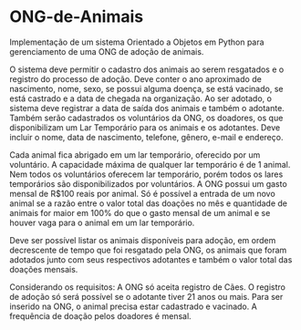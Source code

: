 # ONG-de-Animais
Implementação de um sistema Orientado a Objetos em Python para gerenciamento de uma ONG de adoção de animais.

O sistema deve permitir o cadastro dos animais ao serem resgatados e o registro do processo de adoção. Deve conter o ano aproximado de nascimento, nome, sexo, se possui alguma doença, se está vacinado, se está castrado e a data de chegada na organização. Ao ser adotado, o sistema deve registrar a data de saída dos animais e também o adotante. 
Também serão cadastrados os voluntários da ONG, os doadores, os que disponibilizam um Lar Temporário para os animais e os adotantes. Deve incluir o nome, data de nascimento, telefone, gênero, e-mail e endereço. 

Cada animal fica abrigado em um lar temporário, oferecido por um voluntário. A capacidade máxima de qualquer lar temporário é de 1 animal. Nem todos os voluntários oferecem lar temporário, porém todos os lares temporários são disponibilizados por voluntários. A ONG possui um gasto mensal de R$100 reais por animal. Só é possível a entrada de um novo animal se a razão entre o valor total das doações no mês e quantidade de animais for maior em 100% do que o gasto mensal de um animal e se houver vaga para o animal em um lar temporário.

Deve ser possível listar os animais disponíveis para adoção, em ordem decrescente de tempo que foi resgatado pela ONG, os animais que foram adotados junto com seus respectivos adotantes e também o valor total das doações mensais.

Considerando os requisitos:
A ONG só aceita registro de Cães.
O registro de adoção só será possível se o adotante tiver 21 anos ou mais.
Para ser inserido na ONG, o animal precisa estar cadastrado e vacinado. 
A frequência de doação pelos doadores é mensal.
